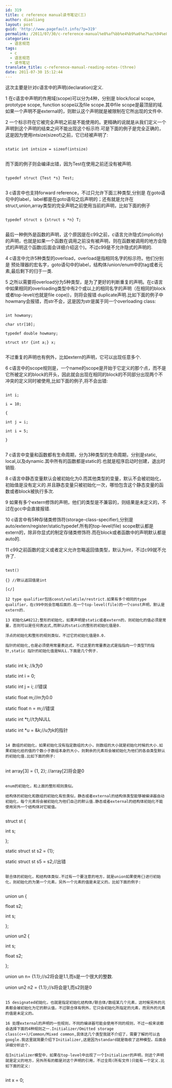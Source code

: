 ```yaml
---
id: 319
title: c reference manual读书笔记(三)
author: diaoliang
layout: post
guid: 'http://www.pagefault.info/?p=319'
permalink: /2011/07/30/c-reference-manual%e8%af%bb%e4%b9%a6%e7%ac%94%e8%ae%b0%e4%b8%89/
categories:
  - 语言规范
tags:
  - c
  - 语言规范
  - 读书笔记
translate_title: c-reference-manual-reading-notes-(three)
date: 2011-07-30 15:12:44
---
```

这次主要是针对c语言中的声明(declaration)定义.

1 在c语言中声明的作用域(scope)可以分为4种，分别是 block/local scope, prototype scope, function scope以及file scope.其中file scope是最顶层的域. 如果一个声明不是external的，则默认这个声明就是被限制在它所出现的文件中.

2 一个标示符在它被完全声明之前是不能使用的。更精确的说就是从我们定义一个声明到这个声明的结束之间不能出现这个标示符.可是下面的例子是完全正确的，这是因为使用intsize(sizeof)之前，它已经被声明了:
  
```
  
static int intsize = sizeof(intsize)
  
```
  
而下面的例子则会编译出错，因为Test在使用之前还没有被声明.
  
```
  
typedef struct {Test *s} Test;
  
```

3 c语言中也支持forward reference，不过只允许下面三种类型,分别是 在goto语句中的label，label都是在goto语句之后声明的；还有就是允许在struct,union,array类型的完全声明之前使用当前的声明，比如下面的例子
  
```
  
typedef struct s {struct s *n} T;
  
```
  
最后一种例外是函数的声明，这个原因是在c99之前，c语言允许隐式(implicitly)的声明，也就是如果一个函数在调用之前没有被声明，则在函数被调用的地方会隐式的声明这个函数(后面会详细介绍这个)。不过c99是不允许隐式的声明的.
  
<!--more-->


  
4 c语言中允许5种类型的overload，overload是指相同名字的标示符。他们分别是 预处理器的宏名字，goto语句中的label，结构体/union/enum中的tag或者元素,最后剩下的归于一类.

5 之所以需要将overload分为5种类型，是为了更好的判断重复的声明。在c语言中如果相同的overloading类型中有2个或以上的相同名字的声明（在相同的block或者top-level(也就是file cope))，则将会报错 duplicate声明.比如下面的例子中howmany会报错，而str不会，这是因为str是属于同一个overloading class:
  
```
  
int howmany;
  
char str[10];
  
typedef double howmany;
  
struct str {int a;} x;
  
```
  
不过重复的声明也有例外，比如extern的声明，它可以出现任意多个.

6 c语言中的scope规则是，一个name的scope是开始于它定义的那个点，而不是它所被定义的block的开头，因此就会出现在相同的block的不同部分出现两个不冲突的定义同时被使用,比如下面的例子,将不会出错:
  
```
  
int i;
      
i = 10;
      
{
          
int j = i;
          
int i = 5;
      
}
  
```

7 c语言中变量和函数都有生命周期，分为3种类型的生命周期，分别是static, local,以及dynamic.其中所有的函数都是static的.也就是程序启动时创建，退出时销毁.

8 c语言中静态变量默认会被初始化为0.而其他类型的变量，默认不会被初始化，初始值是没有定义的.并且静态变量只被初始化一次，哪怕包含这个静态变量的函数或者block被执行多次.

9 如果有多个extern修饰的声明，他们的类型是不兼容的，则结果是未定义的，不过在gcc中会直接报错.

10 c语言中有5种存储类修饰符(storage-class-specifier),分别是auto/extern/register/static/typedef.所有的top-level(file) scope默认都是extern的，除非你显式的制定存储类修饰符.而在block或者函数中的声明默认都是auto的.

11 c99之前函数的定义或者定义允许忽略返回值类型，默认为int，不过c99就不允许了.
  
```
  
test()
  
{} //默认返回值是int
  
[c/]

12 type qualifier包括const/volatile/restrict.如果有多个相同的type qualifier，在c99中则会忽略后面的.在一个top-level(file)的一个const声明，默认是extern的.

13 初始化&#8212;整形的初始化，如果声明是static或者extern的，则初始化的值必须是常量，否则可以是任何表达式,而默认的static的整形的初始化值是0.
  
浮点的初始化和整形的规则类似，不过它的初始化值是0.0.
  
指针的初始化,也是必须使用常量表达式，不过这里的常量表达式是指指向一个类型T的指针,static 指针的初始化值是NULL.下面是几个例子.
  
```
  
static int k; //k为0
  
static int i = 0;
  
static int j = i; //错误
  
static float m;//m为0.0
  
static float n = m;//错误
  
static int *t;//t为NULL
  
static int *u = &k;//u为k的指针
  
```

14 数组的初始化，如果初始化没有指定数组的大小，则数组的大小就是初始化时候的大小.如果初始化给的值的个数小于数组本身的大小，则剩余的元素将会被初始化为他们的各自类型默认的初始化值.比如下面的例子:
  
```
  
int array[3] = {1, 2}; //array[2]将会是0
  
```
  
enum的初始化，和上面的整形规则类似。
  
结构体的初始化和数组的初始化有些类似，静态或者external的结构体类型能够被编译器自动初始化，每个元素将会被初始化为他们自己的默认值.静态或者external的结构体初始化不能使用另外一个结构体对它赋值。
  
```
  
struct st {
      
int s;
  
};
  
static struct st s2 = {1};
  
static struct st s5 = s2;//出错
  
```
  
联合体的初始化，和结构体类似.不过有一个要注意的地方，就是union如果使用{}进行初始化，则初始化的为第一个元素，另外一个元素的值是未定义的，比如下面的例子:
  
```
  
union un {
      
float s2;
      
int s;
  
};

union un2 {
      
int s;
      
float s2;
  
};

union un n= {1.1};//s2将会是1.1,而s是一个很大的整数.
  
union un2 n2 = {1.1};//s将会是1,而s2则是0
  
```

15 designated初始化，也就是指定初始化结构体/联合体/数组某几个元素，这时候另外的元素都会被初始化为它的默认值，不过联合体有例外，它只会初始化所指定的元素，而另外的元素的值是未定义的。

16 处理external的声明的一些规则，不同的编译器可能会使用不同的规则，不过一般来说都会选择下面的4种规则之一.Initializer/Omitted storage class(c++)/Common/Mixed common,具体这几个类型我就不介绍了，需要了解的可以去google.我这里就简要介绍下Initializer,这是因为standard就是吸收了这种模型。后面会详细分析这个.
  
在Initializer模型中，如果在top-level中出现了一个Initializer的声明，则这个声明就是定义的地方，另外所有的都是对这个声明的引用，不过全局(所有文件)只能有一个定义.比如下面的定义:
  
```
  
int x = 0;
  
```